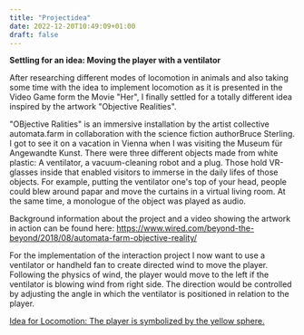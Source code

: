 ```yaml
---
title: "Projectidea"
date: 2022-12-20T10:49:09+01:00
draft: false
---
```


**Settling for an idea: Moving the player with a ventilator**

After researching different modes of locomotion in animals and also taking some time with the idea to implement locomotion as it is presented in the Video Game form the Movie "Her", I finally settled for a totally different idea inspired by the artwork "Objective Realities".

"OBjective Ralities" is an immersive installation by the artist collective automata.farm in collaboration with the science fiction authorBruce Sterling. I got to see it on a vacation in Vienna when I was visiting the Museum für Angewandte Kunst. There were three different objects made from white plastic: A ventilator, a vacuum-cleaning robot and a plug. Those hold VR-glasses inside that enabled visitors to immerse in the daily lifes of those objects. For example, putting the ventilator one's top of your head, people could blew around papar and move the curtains in a virtual living room. At the same time, a monologue of the object was played as audio.

Background information about the project and a video showing the artwork in action can be found here: https://www.wired.com/beyond-the-beyond/2018/08/automata-farm-objective-reality/ 

 For the implementation of the interaction project I now want to use a ventilator or handheld fan to create directed wind to move the player. Following the physics of wind, the player would move to the left if the ventilator is blowing wind from right side. The direction would be controlled by adjusting the angle in which the ventilator is positioned in relation to the player.
 
 [Idea for Locomotion: The player is symbolized by the yellow sphere.](/Users/anna/InteractVR/resources/_gen/images/sketch_locomotion.png)
 
 
 

